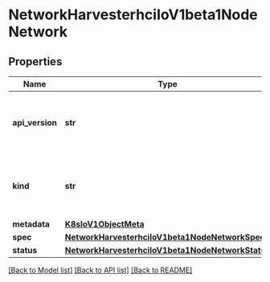 # NetworkHarvesterhciIoV1beta1NodeNetwork

## Properties
Name | Type | Description | Notes
------------ | ------------- | ------------- | -------------
**api_version** | **str** | APIVersion defines the versioned schema of this representation of an object. Servers should convert recognized schemas to the latest internal value, and may reject unrecognized values. More info: https://git.k8s.io/community/contributors/devel/sig-architecture/api-conventions.md#resources | 
**kind** | **str** | Kind is a string value representing the REST resource this object represents. Servers may infer this from the endpoint the client submits requests to. Cannot be updated. In CamelCase. More info: https://git.k8s.io/community/contributors/devel/sig-architecture/api-conventions.md#types-kinds | 
**metadata** | [**K8sIoV1ObjectMeta**](K8sIoV1ObjectMeta.md) |  | [optional] 
**spec** | [**NetworkHarvesterhciIoV1beta1NodeNetworkSpec**](NetworkHarvesterhciIoV1beta1NodeNetworkSpec.md) |  | [optional] 
**status** | [**NetworkHarvesterhciIoV1beta1NodeNetworkStatus**](NetworkHarvesterhciIoV1beta1NodeNetworkStatus.md) |  | [optional] 

[[Back to Model list]](../README.md#documentation-for-models) [[Back to API list]](../README.md#documentation-for-api-endpoints) [[Back to README]](../README.md)



